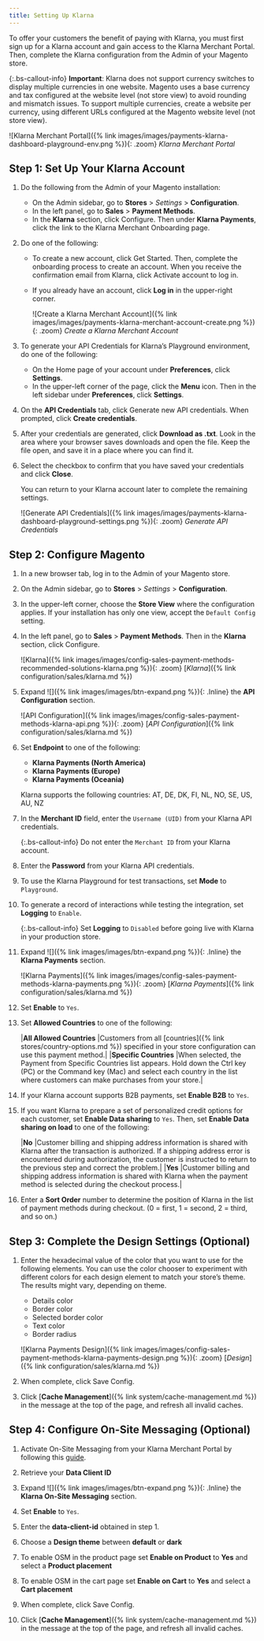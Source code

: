 ```yaml
---
title: Setting Up Klarna
---
```


To offer your customers the benefit of paying with Klarna, you must first sign up for a Klarna account and gain access to the Klarna Merchant Portal. Then, complete the Klarna configuration from the Admin of your Magento store.

{:.bs-callout-info}
**Important**: Klarna does not support currency switches to display multiple currencies in one website. Magento uses a base currency and tax configured at the website level (not store view) to avoid rounding and mismatch issues. To support multiple currencies, create a website per currency, using different URLs configured at the Magento website level (not store view).

![Klarna Merchant Portal]({% link images/images/payments-klarna-dashboard-playground-env.png %}){: .zoom}
_Klarna Merchant Portal_

## Step 1: Set Up Your Klarna Account

1. Do the following from the Admin of your Magento installation:

   - On the Admin sidebar, go to **Stores** > _Settings_ > **Configuration**.
   - In the left panel, go to **Sales** > **Payment Methods**.
   - In the **Klarna** section, click <span class="btn">Configure</span>. Then under **Klarna Payments**, click the link to the Klarna Merchant Onboarding page.

1. Do one of the following:

   - To create a new account, click <span class="btn">Get Started</span>. Then, complete the onboarding process to create an account. When you receive the confirmation email from Klarna, click <span class="btn">Activate account</span> to log in.
   - If you already have an account, click **Log in** in the upper-right corner.

     ![Create a Klarna Merchant Account]({% link images/images/payments-klarna-merchant-account-create.png %}){: .zoom}
     _Create a Klarna Merchant Account_

1. To generate your API Credentials for Klarna’s Playground environment, do one of the following:

   - On the Home page of your account under **Preferences**, click **Settings**.
   - In the upper-left corner of the page, click the **Menu** icon. Then in the left sidebar under **Preferences**, click **Settings**.

1. On the **API Credentials** tab, click <span class="btn">Generate new API credentials</span>. When prompted, click **Create credentials**.

1. After your credentials are generated, click **Download as .txt**. Look in the area where your browser saves downloads and open the file. Keep the file open, and save it in a place where you can find it.

1. Select the checkbox to confirm that you have saved your credentials and click **Close**.

   You can return to your Klarna account later to complete the remaining settings.

   ![Generate API Credentials]({% link images/images/payments-klarna-dashboard-playground-settings.png %}){: .zoom}
   _Generate API Credentials_

## Step 2: Configure Magento

1. In a new browser tab, log in to the Admin of your Magento store.

1. On the Admin sidebar, go to **Stores** > _Settings_ > **Configuration**.

1. In the upper-left corner, choose the **Store View** where the configuration applies. If your installation has only one view, accept the `Default Config` setting.

1. In the left panel, go to **Sales** > **Payment Methods**. Then in the **Klarna** section, click <span class="btn">Configure</span>.

   ![Klarna]({% link images/images/config-sales-payment-methods-recommended-solutions-klarna.png %}){: .zoom}
   [_Klarna_]({% link configuration/sales/klarna.md %})

1. Expand ![]({% link images/images/btn-expand.png %}){: .Inline} the **API Configuration** section.

   ![API Configuration]({% link images/images/config-sales-payment-methods-klarna-api.png %}){: .zoom}
   [_API Configuration_]({% link configuration/sales/klarna.md %})

1. Set **Endpoint** to one of the following:

   - **Klarna Payments (North America)**
   - **Klarna Payments (Europe)**
   - **Klarna Payments (Oceania)**

   Klarna supports the following countries:  AT, DE, DK, FI, NL, NO, SE, US, AU, NZ

1. In the **Merchant ID** field, enter the `Username (UID)` from your Klarna API credentials.

   {:.bs-callout-info}
   Do not enter the `Merchant ID` from your Klarna account.

1. Enter the **Password** from your Klarna API credentials.

1. To use the Klarna Playground for test transactions, set **Mode** to `Playground`.

1. To generate a record of interactions while testing the integration, set **Logging** to `Enable`.

   {:.bs-callout-info}
   Set **Logging** to `Disabled` before going live with Klarna in your production store.

1. Expand ![]({% link images/images/btn-expand.png %}){: .Inline} the **Klarna Payments** section.

   ![Klarna Payments]({% link images/images/config-sales-payment-methods-klarna-payments.png %}){: .zoom}
   [_Klarna Payments_]({% link configuration/sales/klarna.md %})

1. Set **Enable** to `Yes`.

1. Set **Allowed Countries** to one of the following:

   |**All Allowed Countries** |Customers from all [countries]({% link stores/country-options.md %}) specified in your store configuration can use this payment method.|
   |**Specific Countries** |When selected, the Payment from Specific Countries list appears. Hold down the Ctrl key (PC) or the Command key (Mac) and select each country in the list where customers can make purchases from your store.|

1. If your Klarna account supports B2B payments, set **Enable B2B** to `Yes`.

1. If you want Klarna to prepare a set of personalized credit options for each customer, set **Enable Data sharing** to `Yes`. Then, set **Enable Data sharing on load** to one of the following:

   |**No** |Customer billing and shipping address information is shared with Klarna after the transaction is authorized. If a shipping address error is encountered during authorization, the customer is instructed to return to the previous step and correct the problem.|
   |**Yes** |Customer billing and shipping address information is shared with Klarna when the payment method is selected during the checkout process.|

1. Enter a **Sort Order** number to determine the position of Klarna in the list of payment methods during checkout. (0 = first, 1 = second, 2 = third, and so on.)

## Step 3: Complete the Design Settings (Optional)

1. Enter the hexadecimal value of the color that you want to use for the following elements. You can use the color chooser to experiment with different colors for each design element to match your store’s theme. The results might vary, depending on theme.

   - Details color
   - Border color
   - Selected border color
   - Text color
   - Border radius

   ![Klarna Payments Design]({% link images/images/config-sales-payment-methods-klarna-payments-design.png %}){: .zoom}
   [_Design_]({% link configuration/sales/klarna.md %})

1. When complete, click <span class="btn">Save Config</span>.

1. Click [**Cache Management**]({% link system/cache-management.md %}) in the message at the top of the page, and refresh all invalid caches.

## Step 4: Configure On-Site Messaging (Optional)

1. Activate On-Site Messaging from your Klarna Merchant Portal by following this [guide](https://developers.klarna.com/documentation/on-site-messaging/integration/platform-activation/).
2. Retrieve your **Data Client ID**
3. Expand ![]({% link images/images/btn-expand.png %}){: .Inline} the **Klarna On-Site Messaging** section.
4. Set **Enable** to `Yes`.
5. Enter the **data-client-id** obtained in step 1.
6. Choose a **Design theme** between **default** or **dark**
7. To enable OSM in the product page set **Enable on Product** to **Yes** and select a **Product placement**
8. To enable OSM in the cart page set **Enable on Cart** to **Yes** and select a **Cart placement**

1. When complete, click <span class="btn">Save Config</span>.

1. Click [**Cache Management**]({% link system/cache-management.md %}) in the message at the top of the page, and refresh all invalid caches.
